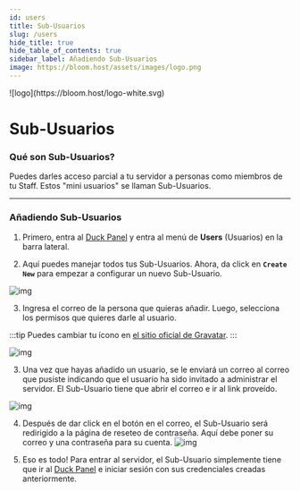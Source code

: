 ```yaml
---
id: users
title: Sub-Usuarios
slug: /users
hide_title: true
hide_table_of_contents: true
sidebar_label: Añadiendo Sub-Usuarios
image: https://bloom.host/assets/images/logo.png
---
```


<div class="text--center">
![logo](https://bloom.host/logo-white.svg)
<h1>Sub-Usuarios</h1>
</div>

### Qué son Sub-Usuarios?
Puedes darles acceso parcial a tu servidor a personas como miembros de tu Staff. Estos "mini usuarios" se llaman Sub-Usuarios.

---

### Añadiendo Sub-Usuarios

1. Primero, entra al [Duck Panel](https://mc.bloom.host/) y entra al menú de **Users** (Usuarios) en la barra lateral.

2. Aquí puedes manejar todos tus Sub-Usuarios. Ahora, da click en **`Create New`** para empezar a configurar un nuevo Sub-Usuario.

![img](/imgs/using_the_panel/users/1.png)

3. Ingresa el correo de la persona que quieras añadir. Luego, selecciona los permisos que quieres darle al usuario.

:::tip 
Puedes cambiar tu ícono en [el sitio oficial de Gravatar](https://en.gravatar.com/).
:::

![img](/imgs/using_the_panel/users/2.png)

3. Una vez que hayas añadido un usuario, se le enviará un correo al correo que pusiste indicando que el usuario ha sido 
invitado a administrar el servidor. El Sub-Usuario tiene que abrir el correo e ir al link proveído.

![img](/imgs/using_the_panel/users/3.png)

4. Después de dar click en el botón en el correo, el Sub-Usuario será redirigido a la página de reseteo de contraseña. 
Aquí debe poner su correo y una contraseña para su cuenta.
![img](/imgs/using_the_panel/users/4.png)

5. Eso es todo! Para entrar al servidor, el Sub-Usuario simplemente tiene que ir al [Duck Panel](https://mc.bloom.host/)
e iniciar sesión con sus credenciales creadas anteriormente.

